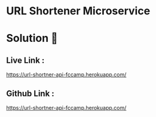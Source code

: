 # URL Shortener Microservice

# Solution 🦾

## Live Link :
https://url-shortner-api-fccamp.herokuapp.com/

## Github Link :
https://url-shortner-api-fccamp.herokuapp.com/

